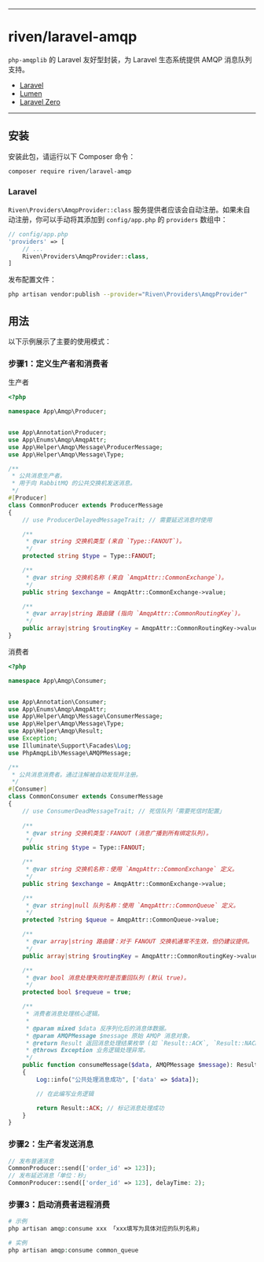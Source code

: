 -----

# riven/laravel-amqp

[](https://www.google.com/search?q=//packagist.org/packages/riven/laravel-amqp)
[](https://www.google.com/search?q=//packagist.org/packages/riven/laravel-amqp)
[](https://www.google.com/search?q=//packagist.org/packages/riven/laravel-amqp)

`php-amqplib` 的 Laravel 友好型封装，为 Laravel 生态系统提供 AMQP 消息队列支持。

  - [Laravel](https://github.com/laravel/laravel)
  - [Lumen](https://github.com/laravel/lumen)
  - [Laravel Zero](https://github.com/laravel-zero/laravel-zero)

-----

## 安装

安装此包，请运行以下 Composer 命令：

```bash
composer require riven/laravel-amqp
```

### Laravel

`Riven\Providers\AmqpProvider::class` 服务提供者应该会自动注册。如果未自动注册，你可以手动将其添加到 `config/app.php` 的 `providers` 数组中：

```php
// config/app.php
'providers' => [
    // ... 
    Riven\Providers\AmqpProvider::class,
]
```

发布配置文件：

```bash
php artisan vendor:publish --provider="Riven\Providers\AmqpProvider"
```

## 用法

以下示例展示了主要的使用模式：


### 步骤1：定义生产者和消费者

生产者
```php
<?php

namespace App\Amqp\Producer;


use App\Annotation\Producer;
use App\Enums\Amqp\AmqpAttr;
use App\Helper\Amqp\Message\ProducerMessage;
use App\Helper\Amqp\Message\Type;

/**
 * 公共消息生产者。
 * 用于向 RabbitMQ 的公共交换机发送消息。
 */
#[Producer]
class CommonProducer extends ProducerMessage
{
    // use ProducerDelayedMessageTrait; // 需要延迟消息时使用

    /**
     * @var string 交换机类型 (来自 `Type::FANOUT`)。
     */
    protected string $type = Type::FANOUT;

    /**
     * @var string 交换机名称 (来自 `AmqpAttr::CommonExchange`)。
     */
    public string $exchange = AmqpAttr::CommonExchange->value;

    /**
     * @var array|string 路由键 (指向 `AmqpAttr::CommonRoutingKey`)。
     */
    public array|string $routingKey = AmqpAttr::CommonRoutingKey->value;
}
```

消费者
```php
<?php

namespace App\Amqp\Consumer;


use App\Annotation\Consumer;
use App\Enums\Amqp\AmqpAttr;
use App\Helper\Amqp\Message\ConsumerMessage;
use App\Helper\Amqp\Message\Type;
use App\Helper\Amqp\Result;
use Exception;
use Illuminate\Support\Facades\Log;
use PhpAmqpLib\Message\AMQPMessage;

/**
 * 公共消息消费者。通过注解被自动发现并注册。
 */
#[Consumer]
class CommonConsumer extends ConsumerMessage
{
    // use ConsumerDeadMessageTrait; // 死信队列「需要死信时配置」
    
    /**
     * @var string 交换机类型：FANOUT (消息广播到所有绑定队列)。
     */
    public string $type = Type::FANOUT;

    /**
     * @var string 交换机名称：使用 `AmqpAttr::CommonExchange` 定义。
     */
    public string $exchange = AmqpAttr::CommonExchange->value;

    /**
     * @var string|null 队列名称：使用 `AmqpAttr::CommonQueue` 定义。
     */
    protected ?string $queue = AmqpAttr::CommonQueue->value;

    /**
     * @var array|string 路由键：对于 FANOUT 交换机通常不生效，但仍建议提供。
     */
    public array|string $routingKey = AmqpAttr::CommonRoutingKey->value;

    /**
     * @var bool 消息处理失败时是否重回队列 (默认 true)。
     */
    protected bool $requeue = true;

    /**
     * 消费者消息处理核心逻辑。
     *
     * @param mixed $data 反序列化后的消息体数据。
     * @param AMQPMessage $message 原始 AMQP 消息对象。
     * @return Result 返回消息处理结果枚举 (如 `Result::ACK`, `Result::NACK`)。
     * @throws Exception 业务逻辑处理异常。
     */
    public function consumeMessage($data, AMQPMessage $message): Result
    {
        Log::info("公共处理消息成功", ['data' => $data]);

        // 在此编写业务逻辑

        return Result::ACK; // 标记消息处理成功
    }
}
```

### 步骤2：生产者发送消息
```php
// 发布普通消息
CommonProducer::send(['order_id' => 123]);
// 发布延迟消息「单位：秒」
CommonProducer::send(['order_id' => 123], delayTime: 2);
```

### 步骤3：启动消费者进程消费
```php
# 示例
php artisan amqp:consume xxx 「xxx填写为具体对应的队列名称」

# 实例
php artisan amqp:consume common_queue
```
